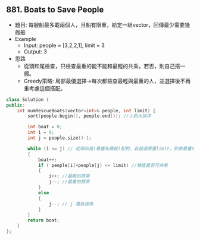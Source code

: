 ## 881. Boats to Save People
- 題目: 每艘船最多載兩個人，且船有限重，給定一組vector，回傳最少需要幾艘船
- Example
    - Input: people = [3,2,2,1], limit = 3
    - Output: 3
- 思路
    - 從頭和尾檢查，只檢查最重的能不能和最輕的共乘，若否，則自己搭一艘。
    - Greedy策略: 局部最優選擇->每次都檢查最輕與最重的人，並選擇後不再重考慮這個搭配。

```cpp
class Solution {
public:
    int numRescueBoats(vector<int>& people, int limit) {
        sort(people.begin(), people.end()); //小到大排序

        int boat = 0;
        int i = 0;
        int j = people.size()-1;

        while (i <= j) // 從頭和尾(最重和最輕)配對，若超過限重limit，則使最重的j自己搭一艘。 若i==j代表剩一人，仍需進入迴圈
        {
            boat++;
            if ( people[i]+people[j] <= limit) //檢查是否可共乘
            {
                i++; //最輕的搭乘
                j--; //最重的搭乘
            }
            else
            {
                j--; // j 獨自搭乘
            }
        }
        return boat;
    }
};
```
